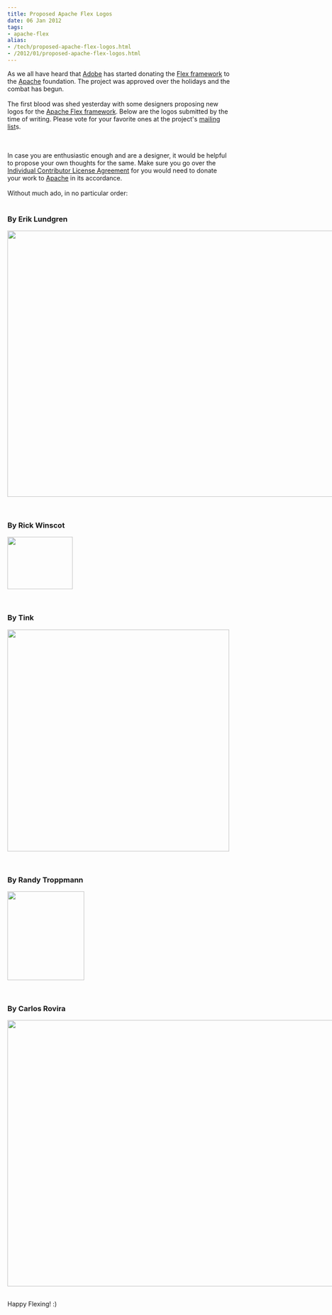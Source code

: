 ```yaml
---
title: Proposed Apache Flex Logos
date: 06 Jan 2012
tags: 
- apache-flex
alias:
- /tech/proposed-apache-flex-logos.html
- /2012/01/proposed-apache-flex-logos.html
---
```


As we all have heard that 
<a href="http://www.adobe.com">Adobe</a> has started donating the 
<a href="www.adobe.com/products/flex.html">Flex framework</a> to the 
<a href="http://www.apache.org">Apache</a> foundation. The project was approved over the holidays and the combat has begun.
<br>
<br>The first blood was shed yesterday with some designers proposing new logos for the 
<a href="http://incubator.apache.org/flex/">Apache Flex framework</a>. Below are the logos submitted by the time of writing. Please vote for your favorite ones at the project's 
<a href="http://incubator.apache.org/flex/mailing-lists.html">mailing list</a>s.
<!-- break here -->
<br>
<br>In case you are enthusiastic enough and are a designer, it would be helpful to propose your own thoughts for the same. Make sure you go over the 
<a href="http://www.apache.org/licenses/icla.txt">Individual Contributor License Agreement</a> for you would need to donate your work to 
<a href="http://www.apache.org">Apache</a> in its accordance.
<br>
<br>Without much ado, in no particular order:
<br>
<br>
<h3>By Erik Lundgren</h3>
<div class="separator" style="clear: both; text-align: center;">
    <a href="http://lndgrn.se/ApacheFlexLogo_01_01.png" imageanchor="1" style="clear:left; float:left;margin-right:1em; margin-bottom:1em"><img border="0" height="600" width="800" src="http://lndgrn.se/ApacheFlexLogo_01_01.png"></a>
</div>
<br>
<div style="clear: both"></div>
<br>
<h3>By Rick Winscot</h3>
<div class="separator" style="clear: both; text-align: center;">
    <a href="http://www.quilix.com/images/Apache_Flex_01.png" imageanchor="1" style="clear:left; float:left;margin-right:1em; margin-bottom:1em"><img border="0" height="118" width="147" src="http://www.quilix.com/images/Apache_Flex_01.png"></a>
</div>
<br>
<div style="clear: both"></div>
<br>
<h3>By Tink</h3>
<div class="separator" style="clear: both; text-align: center;">
    <a href="http://www.tink.ws/Flex-Logo.png" imageanchor="1" style="clear:left; float:left;margin-right:1em; margin-bottom:1em"><img border="0" height="500" width="500" src="http://www.tink.ws/Flex-Logo.png"></a>
</div>
<br>
<div style="clear: both"></div>
<br>
<h3>By Randy Troppmann</h3>
<div class="separator" style="clear: both; text-align: center;">
    <a href="http://randytroppmann.com/flex/apache-flex-logo.png" imageanchor="1" style="clear:left; float:left;margin-right:1em; margin-bottom:1em"><img border="0" height="200" width="173" src="http://randytroppmann.com/flex/apache-flex-logo.png"></a>
</div>
<br>
<div style="clear: both"></div>
<br>
<h3>By Carlos Rovira</h3>
<div class="separator" style="clear: both; text-align: center;">
    <a href="http://www.carlosrovira.com/apache-flex-logo-proposal.png" imageanchor="1" style="clear:left; float:left;margin-right:1em; margin-bottom:1em"><img border="0" height="600" width="800" src="http://www.carlosrovira.com/apache-flex-logo-proposal.png"></a>
</div>
<br>
<div style="clear: both"></div>
<br>Happy Flexing! :)